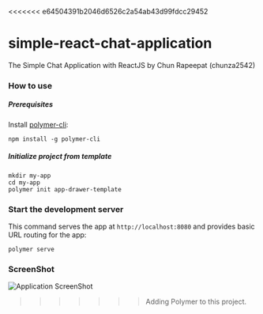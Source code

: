 <<<<<<< e64504391b2046d6526c2a54ab43d99fdcc29452
# simple-react-chat-application
The Simple Chat Application with ReactJS by Chun Rapeepat (chunza2542)

### How to use

##### Prerequisites

Install [polymer-cli](https://github.com/Polymer/polymer-cli):

    npm install -g polymer-cli

##### Initialize project from template

    mkdir my-app
    cd my-app
    polymer init app-drawer-template

### Start the development server

This command serves the app at `http://localhost:8080` and provides basic URL
routing for the app:

    polymer serve

### ScreenShot
![Application ScreenShot](http://upload.soda-zaa.com/image-B2BF_578DD59A.jpg)

>>>>>>> Adding Polymer to this project.
